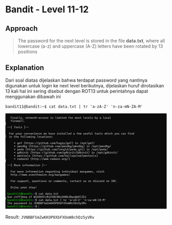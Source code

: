 # Bandit - Level 11-12

## Approach

> The password for the next level is stored in the file **data.txt**, where all lowercase (a-z) and uppercase (A-Z) letters have been rotated by 13 positions

## Explanation

Dari soal diatas dijelaskan bahwa terdapat password yang nantinya digunakan untuk login ke next level berikutnya, dijelaskan huruf dirotasikan 13 kali hal ini sering disebut dengan ROT13 untuk perintahnya dapat menggunakan dibawah ini

```
bandit11@bandit:~$ cat data.txt | tr 'a-zA-Z' 'n-za-mN-ZA-M'
```

![!image](docs/image.png)

Result: `JVNBBFSmZwKKOP0XbFXOoW8chDz5yVRv`
